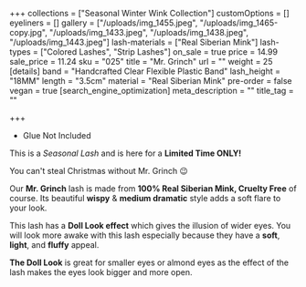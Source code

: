+++
collections = ["Seasonal Winter Wink Collection"]
customOptions = []
eyeliners = []
gallery = ["/uploads/img_1455.jpeg", "/uploads/img_1465-copy.jpg", "/uploads/img_1433.jpeg", "/uploads/img_1438.jpeg", "/uploads/img_1443.jpeg"]
lash-materials = ["Real Siberian Mink"]
lash-types = ["Colored Lashes", "Strip Lashes"]
on_sale = true
price = 14.99
sale_price = 11.24
sku = "025"
title = "Mr. Grinch"
url = ""
weight = 25
[details]
band = "Handcrafted Clear Flexible Plastic Band"
lash_height = "18MM"
length = "3.5cm"
material = "Real Siberian Mink"
pre-order = false
vegan = true
[search_engine_optimization]
meta_description = ""
title_tag = ""

+++
* Glue Not Included

This is a _Seasonal Lash_ and is here for a **Limited Time ONLY!**

You can't steal Christmas without Mr. Grinch 😉

Our **Mr. Grinch** lash is made from **100% Real Siberian Mink, Cruelty Free** of course. Its beautiful **wispy** & **medium dramatic** style adds a soft flare to your look.

This lash has a **Doll Look effect** which gives the illusion of wider eyes. You will look more awake with this lash especially because they have a **soft**, **light**, and **fluffy** appeal.

**The Doll Look** is great for smaller eyes or almond eyes as the effect of the lash makes the eyes look bigger and more open.